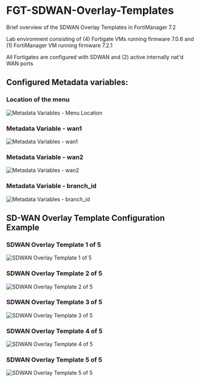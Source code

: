 # FGT-SDWAN-Overlay-Templates
Brief overview of the SDWAN Overlay Templates in FortiManager 7.2

Lab environment consisting of (4) Fortigate VMs running firmware 7.0.6 and (1) FortiManager VM running firmware 7.2.1

All Fortigates are configured with SDWAN and (2) active internally nat'd WAN ports

## Configured Metadata variables: 

### Location of the menu 

![Metadata Variables - Menu Location](https://user-images.githubusercontent.com/72212024/189391791-e867e746-3f17-424b-969e-382a43e99892.png)

### Metadata Variable - wan1

![Metadata Variables - wan1](https://user-images.githubusercontent.com/72212024/189391926-5a251b17-7d02-4a2f-8ed6-a8541ced8aa7.png)

### Metadata Variable - wan2

![Metadata Variables - wan2](https://user-images.githubusercontent.com/72212024/189391949-b4a3e070-319c-4c6a-99d8-b5ac78deb1cd.png)

### Metadata Variable - branch_id

![Metadata Variables - branch_id](https://user-images.githubusercontent.com/72212024/189392008-148b3957-c908-4c6e-8d10-82c0e21dd7f7.png)

## SD-WAN Overlay Template Configuration Example

### SDWAN Overlay Template 1 of 5

![SDWAN Overlay Template 1 of 5](https://user-images.githubusercontent.com/72212024/189392389-57ed81ac-accf-436b-b2a1-d23d7b86a829.png)

### SDWAN Overlay Template 2 of 5

![SDWAN Overlay Template 2 of 5](https://user-images.githubusercontent.com/72212024/189392422-36d7ba2c-70f4-43d9-8e4c-75e2d2000610.png)

### SDWAN Overlay Template 3 of 5

![SDWAN Overlay Template 3 of 5](https://user-images.githubusercontent.com/72212024/189392532-97552d43-5e01-4637-8870-e69546193fde.png)

### SDWAN Overlay Template 4 of 5

![SDWAN Overlay Template 4 of 5](https://user-images.githubusercontent.com/72212024/189392613-e6ea73e8-f8c9-49d3-b90b-4225c07ea68a.png)

### SDWAN Overlay Template 5 of 5

![SDWAN Overlay Template 5 of 5](https://user-images.githubusercontent.com/72212024/189392675-2a00e80c-6de5-4fa7-a603-57945bbff350.png)





